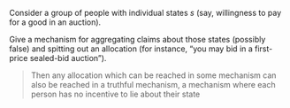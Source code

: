
Consider a group of people with individual states $s$ (say, willingness to pay for a good in an auction).

Give a mechanism for aggregating claims about those states (possibly false) and spitting out an allocation (for instance, “you may bid in a first-price sealed-bid auction”). 

>Then any allocation which can be reached in some mechanism can also be reached in a truthful mechanism, a mechanism where each person has no incentive to lie about their state